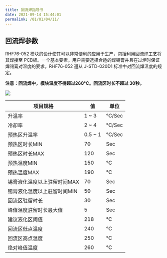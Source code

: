 ```yaml
---
title: 回流焊指导书
date: 2021-09-14 15:44:01
permalink: /01/01/04/11/
---
```

## 回流焊参数

RHF76-052 模块的设计使其可以非常便利的应用于生产，包括利用回流焊工艺将其焊接至 PCB板。一个基本要素，用户需要选择合适的焊锡膏并且在过炉时保证焊锡膏对温度的要求。RHF76-052 遵从 J-STD-020D1 标准中对回流焊温度的规定。

**注意：回流焊中，模块温度不得超过260°C。回流区时长不超过 30秒。**

![](https://risinghf-wiki.oss-cn-shenzhen.aliyuncs.com/upload/img/8244566d483c3559b8983aa4984a8d52.png)

| 项目规格                               | 值      | 单位   |
| -------------------------------------- | ------- | ------ |
| 升温率                                 | 1 ~ 3   | °C/Sec |
| 冷却率                                 | 2 ~ 4   | °C/Sec |
| 预热区升温率                           | 0.5 ~ 1 | °C/Sec |
| 预热区时长MIN                          | 70      | Sec    |
| 预热区时长MAX                          | 120     | Sec    |
| 预热温度MIN                            | 150     | °C     |
| 预热温度MAX                            | 190     | °C     |
| 锡膏液化温度以上驻留时间MAX               | 70      | Sec    |
| 锡膏液化温度以上驻留时间MIN               | 50      | Sec    |
| 回流区驻留时长                         | 30      | Sec    |
| 峰值温度驻留时长最大值                 | 5       | Sec    |
| 建议液化区阈值                         | 218     | °C     |
| 回流区低点温度                         | 240     | °C     |
| 回流区高点温度                         | 250     | °C     |
| 绝对峰值温度                           | 260     | °C     |

